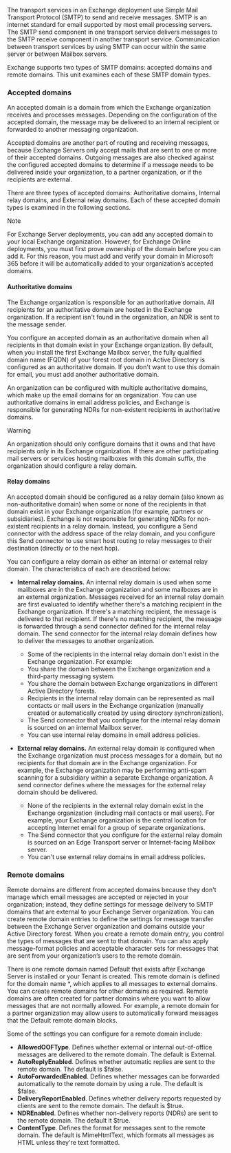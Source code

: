 The transport services in an Exchange deployment use Simple Mail Transport Protocol (SMTP) to send and receive messages. SMTP is an internet standard for email supported by most email processing servers. The SMTP send component in one transport service delivers messages to the SMTP receive component in another transport service. Communication between transport services by using SMTP can occur within the same server or between Mailbox servers.

Exchange supports two types of SMTP domains: accepted domains and remote domains. This unit examines each of these SMTP domain types.

### Accepted domains

An accepted domain is a domain from which the Exchange organization receives and processes messages. Depending on the configuration of the accepted domain, the message may be delivered to an internal recipient or forwarded to another messaging organization.

Accepted domains are another part of routing and receiving messages, because Exchange Servers only accept mails that are sent to one or more of their accepted domains. Outgoing messages are also checked against the configured accepted domains to determine if a message needs to be delivered inside your organization, to a partner organization, or if the recipients are external.

There are three types of accepted domains: Authoritative domains, Internal relay domains, and External relay domains. Each of these accepted domain types is examined in the following sections.

> [!NOTE]
> For Exchange Server deployments, you can add any accepted domain to your local Exchange organization. However, for Exchange Online deployments, you must first prove ownership of the domain before you can add it. For this reason, you must add and verify your domain in Microsoft 365 before it will be automatically added to your organization’s accepted domains.

#### Authoritative domains

The Exchange organization is responsible for an authoritative domain. All recipients for an authoritative domain are hosted in the Exchange organization. If a recipient isn't found in the organization, an NDR is sent to the message sender.

You configure an accepted domain as an authoritative domain when all recipients in that domain exist in your Exchange organization. By default, when you install the first Exchange Mailbox server, the fully qualified domain name (FQDN) of your forest root domain in Active Directory is configured as an authoritative domain. If you don't want to use this domain for email, you must add another authoritative domain.

An organization can be configured with multiple authoritative domains, which make up the email domains for an organization. You can use authoritative domains in email address policies, and Exchange is responsible for generating NDRs for non-existent recipients in authoritative domains.

> [!WARNING]
> An organization should only configure domains that it owns and that have recipients only in its Exchange organization. If there are other participating mail servers or services hosting mailboxes with this domain suffix, the organization should configure a relay domain.

#### Relay domains

An accepted domain should be configured as a relay domain (also known as non-authoritative domain) when some or none of the recipients in that domain exist in your Exchange organization (for example, partners or subsidiaries). Exchange is not responsible for generating NDRs for non-existent recipients in a relay domain. Instead, you configure a Send connector with the address space of the relay domain, and you configure this Send connector to use smart host routing to relay messages to their destination (directly or to the next hop).

You can configure a relay domain as either an internal or external relay domain. The characteristics of each are described below:

 -  **Internal relay domains.** An internal relay domain is used when some mailboxes are in the Exchange organization and some mailboxes are in an external organization. Messages received for an internal relay domain are first evaluated to identify whether there's a matching recipient in the Exchange organization. If there's a matching recipient, the message is delivered to that recipient. If there's no matching recipient, the message is forwarded through a send connector defined for the internal relay domain. The send connector for the internal relay domain defines how to deliver the messages to another organization.
    
     -  Some of the recipients in the internal relay domain don't exist in the Exchange organization. For example:
     -  You share the domain between the Exchange organization and a third-party messaging system.
     -  You share the domain between Exchange organizations in different Active Directory forests.
     -  Recipients in the internal relay domain can be represented as mail contacts or mail users in the Exchange organization (manually created or automatically created by using directory synchronization).
     -  The Send connector that you configure for the internal relay domain is sourced on an internal Mailbox server.
     -  You can use internal relay domains in email address policies.
 -  **External relay domains.** An external relay domain is configured when the Exchange organization must process messages for a domain, but no recipients for that domain are in the Exchange organization. For example, the Exchange organization may be performing anti-spam scanning for a subsidiary within a separate Exchange organization. A send connector defines where the messages for the external relay domain should be delivered.
    
     -  None of the recipients in the external relay domain exist in the Exchange organization (including mail contacts or mail users). For example, your Exchange organization is the central location for accepting Internet email for a group of separate organizations.
     -  The Send connector that you configure for the external relay domain is sourced on an Edge Transport server or Internet-facing Mailbox server.
     -  You can't use external relay domains in email address policies.

### Remote domains

Remote domains are different from accepted domains because they don't manage which email messages are accepted or rejected in your organization; instead, they define settings for message delivery to SMTP domains that are external to your Exchange Server organization. You can create remote domain entries to define the settings for message transfer between the Exchange Server organization and domains outside your Active Directory forest. When you create a remote domain entry, you control the types of messages that are sent to that domain. You can also apply message-format policies and acceptable character sets for messages that are sent from your organization’s users to the remote domain.

There is one remote domain named Default that exists after Exchange Server is installed or your Tenant is created. This remote domain is defined for the domain name \*, which applies to all messages to external domains. You can create remote domains for other domains as required. Remote domains are often created for partner domains where you want to allow messages that are not normally allowed. For example, a remote domain for a partner organization may allow users to automatically forward messages that the Default remote domain blocks.

Some of the settings you can configure for a remote domain include:

 -  **AllowedOOFType**. Defines whether external or internal out-of-office messages are delivered to the remote domain. The default is External.
 -  **AutoReplyEnabled**. Defines whether automatic replies are sent to the remote domain. The default is $false.
 -  **AutoForwardedEnabled**. Defines whether messages can be forwarded automatically to the remote domain by using a rule. The default is $false.
 -  **DeliveryReportEnabled**. Defines whether delivery reports requested by clients are sent to the remote domain. The default is $true.
 -  **NDREnabled**. Defines whether non-delivery reports (NDRs) are sent to the remote domain. The default it $true.
 -  **ContentType**. Defines the format for messages sent to the remote domain. The default is MimeHtmlText, which formats all messages as HTML unless they're text formatted.
